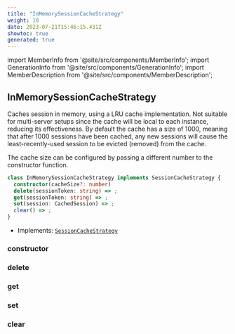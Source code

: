 ```yaml
---
title: "InMemorySessionCacheStrategy"
weight: 10
date: 2023-07-21T15:46:15.431Z
showtoc: true
generated: true
---
```

<!-- This file was generated from the Vendure source. Do not modify. Instead, re-run the "docs:build" script -->
import MemberInfo from '@site/src/components/MemberInfo';
import GenerationInfo from '@site/src/components/GenerationInfo';
import MemberDescription from '@site/src/components/MemberDescription';


## InMemorySessionCacheStrategy

<GenerationInfo sourceFile="packages/core/src/config/session-cache/in-memory-session-cache-strategy.ts" sourceLine="16" packageName="@vendure/core" />

Caches session in memory, using a LRU cache implementation. Not suitable for
multi-server setups since the cache will be local to each instance, reducing
its effectiveness. By default the cache has a size of 1000, meaning that after
1000 sessions have been cached, any new sessions will cause the least-recently-used
session to be evicted (removed) from the cache.

The cache size can be configured by passing a different number to the constructor
function.

```ts title="Signature"
class InMemorySessionCacheStrategy implements SessionCacheStrategy {
  constructor(cacheSize?: number)
  delete(sessionToken: string) => ;
  get(sessionToken: string) => ;
  set(session: CachedSession) => ;
  clear() => ;
}
```
* Implements: <code><a href='/reference/typescript-api/auth/session-cache-strategy#sessioncachestrategy'>SessionCacheStrategy</a></code>



<div className="members-wrapper">

### constructor

<MemberInfo kind="method" type="(cacheSize?: number) => InMemorySessionCacheStrategy"   />


### delete

<MemberInfo kind="method" type="(sessionToken: string) => "   />


### get

<MemberInfo kind="method" type="(sessionToken: string) => "   />


### set

<MemberInfo kind="method" type="(session: <a href='/reference/typescript-api/auth/session-cache-strategy#cachedsession'>CachedSession</a>) => "   />


### clear

<MemberInfo kind="method" type="() => "   />




</div>

